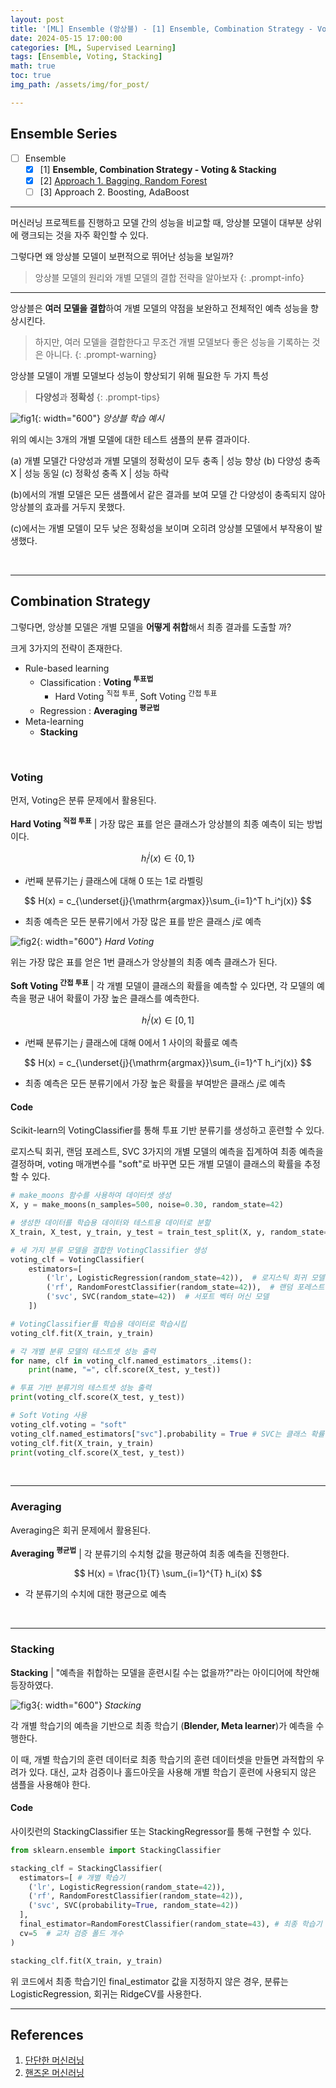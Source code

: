 ```yaml
---
layout: post
title: '[ML] Ensemble (앙상블) - [1] Ensemble, Combination Strategy - Voting & Stacking'
date: 2024-05-15 17:00:00
categories: [ML, Supervised Learning]
tags: [Ensemble, Voting, Stacking]
math: true
toc: true
img_path: /assets/img/for_post/

---
```


## Ensemble Series

- [ ] Ensemble
  - [x] [1] **Ensemble, Combination Strategy - Voting & Stacking**
  - [x] [2] [Approach 1. Bagging, Random Forest](https://minsuk1003.github.io/posts/Ensemble-2/)
  - [ ] [3] Approach 2. Boosting, AdaBoost

---
머신러닝 프로젝트를 진행하고 모델 간의 성능을 비교할 때, 앙상블 모델이 대부분 상위에 랭크되는 것을 자주 확인할 수 있다.

그렇다면 왜 앙상블 모델이 보편적으로 뛰어난 성능을 보일까?

> 앙상블 모델의 원리와 개별 모델의 결합 전략을 알아보자
{: .prompt-info}

---

앙상블은 **여러 모델을 결합**하여 개별 모델의 약점을 보완하고 전체적인 예측 성능을 향상시킨다.

> 하지만, 여러 모델을 결합한다고 무조건 개별 모델보다 좋은 성능을 기록하는 것은 아니다. 
{: .prompt-warning}

앙상블 모델이 개별 모델보다 성능이 향상되기 위해 필요한 두 가지 특성

> **다양성**과 **정확성**
{: .prompt-tips}

![fig1](assets/img/for_post/240515-1.png){: width="600"}
_앙상블 학습 예시_


위의 예시는 3개의 개별 모델에 대한 테스트 샘플의 분류 결과이다.

(a) 개별 모델간 다양성과 개별 모델의 정확성이 모두 충족 | 성능 향상
(b) 다양성 충족 X | 성능 동일
(c) 정확성 충족 X | 성능 하락

(b)에서의 개별 모델은 모든 샘플에서 같은 결과를 보여 모델 간 다양성이 충족되지 않아 앙상블의 효과를 거두지 못했다.

(c)에서는 개별 모델이 모두 낮은 정확성을 보이며 오히려 앙상블 모델에서 부작용이 발생했다.

&nbsp;
&nbsp;

---
## Combination Strategy

그렇다면, 앙상블 모델은 개별 모델을 **어떻게 취합**해서 최종 결과를 도출할 까?

크게 3가지의 전략이 존재한다.

- Rule-based learning
  - Classification : **Voting <sup>투표법</sup>**
    - Hard Voting <sup>직접 투표</sup>, Soft Voting <sup>간접 투표</sup>
  - Regression : **Averaging <sup>평균법</sup>**
- Meta-learning
  - **Stacking**

&nbsp;
&nbsp;

### Voting
  
먼저, Voting은 분류 문제에서 활용된다.

**Hard Voting <sup>직접 투표</sup>** | 가장 많은 표를 얻은 클래스가 앙상블의 최종 예측이 되는 방법이다.

$$ h_i^j(x) \in \lbrace 0, 1 \rbrace $$

- $i$번째 분류기는 $j$ 클래스에 대해 0 또는 1로 라벨링

$$ H(x) = c_{\underset{j}{\mathrm{argmax}}\sum_{i=1}^T h_i^j(x)} $$

- 최종 예측은 모든 분류기에서 가장 많은 표를 받은 클래스 $j$로 예측

![fig2](assets/img/for_post/240515-2.png){: width="600"}
_Hard Voting_


위는 가장 많은 표를 얻은 1번 클래스가 앙상블의 최종 예측 클래스가 된다.

**Soft Voting <sup>간접 투표</sup>** | 각 개별 모델이 클래스의 확률을 예측할 수 있다면, 각 모델의 예측을 평균 내어 확률이 가장 높은 클래스를 예측한다.

$$ h_i^j(x) \in [0, 1] $$

- $i$번째 분류기는 $j$ 클래스에 대해 0에서 1 사이의 확률로 예측

$$ H(x) = c_{\underset{j}{\mathrm{argmax}}\sum_{i=1}^T h_i^j(x)} $$

- 최종 예측은 모든 분류기에서 가장 높은 확률을 부여받은 클래스 $j$로 예측

#### Code

Scikit-learn의 VotingClassifier를 통해 투표 기반 분류기를 생성하고 훈련할 수 있다.

로지스틱 회귀, 랜덤 포레스트, SVC 3가지의 개별 모델의 예측을 집계하여 최종 예측을 결정하며, voting 매개변수를 "soft"로 바꾸면 모든 개별 모델이 클래스의 확률을 추정할 수 있다.

```python
# make_moons 함수를 사용하여 데이터셋 생성
X, y = make_moons(n_samples=500, noise=0.30, random_state=42)

# 생성한 데이터를 학습용 데이터와 테스트용 데이터로 분할
X_train, X_test, y_train, y_test = train_test_split(X, y, random_state=42)

# 세 가지 분류 모델을 결합한 VotingClassifier 생성
voting_clf = VotingClassifier(
    estimators=[
        ('lr', LogisticRegression(random_state=42)),  # 로지스틱 회귀 모델
        ('rf', RandomForestClassifier(random_state=42)),  # 랜덤 포레스트 모델
        ('svc', SVC(random_state=42))  # 서포트 벡터 머신 모델
    ])

# VotingClassifier를 학습용 데이터로 학습시킴
voting_clf.fit(X_train, y_train)

# 각 개별 분류 모델의 테스트셋 성능 출력
for name, clf in voting_clf.named_estimators_.items():
    print(name, "=", clf.score(X_test, y_test))

# 투표 기반 분류기의 테스트셋 성능 출력
print(voting_clf.score(X_test, y_test))

# Soft Voting 사용
voting_clf.voting = "soft"
voting_clf.named_estimators["svc"].probability = True # SVC는 클래스 확률을 제공하지 않으므로 따로 지정 필요
voting_clf.fit(X_train, y_train)
print(voting_clf.score(X_test, y_test))
```

&nbsp;
&nbsp;

---
### Averaging

Averaging은 회귀 문제에서 활용된다.

**Averaging <sup>평균법</sup>** | 각 분류기의 수치형 값을 평균하여 최종 예측을 진행한다. 

$$ H(x) = \frac{1}{T} \sum_{i=1}^{T} h_i(x) $$

- 각 분류기의 수치에 대한 평균으로 예측

&nbsp;
&nbsp;

---
### Stacking

**Stacking** | "예측을 취합하는 모델을 훈련시킬 수는 없을까?"라는 아이디어에 착안해 등장하였다.

![fig3](assets/img/for_post/240515-3.png){: width="600"}
_Stacking_


각 개별 학습기의 예측을 기반으로 최종 학습기 (**Blender, Meta learner**)가 예측을 수행한다.

이 때, 개별 학습기의 훈련 데이터로 최종 학습기의 훈련 데이터셋을 만들면 과적합의 우려가 있다. 대신, 교차 검증이나 홀드아웃을 사용해 개별 학습기 훈련에 사용되지 않은 샘플을 사용해야 한다. 

#### Code

사이킷런의 StackingClassifier 또는 StackingRegressor를 통해 구현할 수 있다.

~~~python
from sklearn.ensemble import StackingClassifier

stacking_clf = StackingClassifier( 
  estimators=[ # 개별 학습기
    ('lr', LogisticRegression(random_state=42)),
    ('rf', RandomForestClassifier(random_state=42)),
    ('svc', SVC(probability=True, random_state=42))
  ],
  final_estimator=RandomForestClassifier(random_state=43), # 최종 학습기
  cv=5  # 교차 검증 폴드 개수
)

stacking_clf.fit(X_train, y_train)
~~~

위 코드에서 최종 학습기인 final_estimator 값을 지정하지 않은 경우, 분류는 LogisticRegression, 회귀는 RidgeCV를 사용한다.


---
## References

1. [단단한 머신러닝](https://product.kyobobook.co.kr/detail/S000001916959)
2. [핸즈온 머신러닝](https://product.kyobobook.co.kr/detail/S000208981368)
